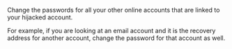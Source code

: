 Change the passwords for all your other online accounts that are linked to your hijacked account.

For example, if you are looking at an email account and it is the recovery address for another account, change the password for that account as well.